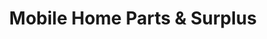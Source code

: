 ---
title: "Mobile Home Parts & Surplus"
url: /alpena/mobile-home-parts-und-surplus/
shop: Allgemein
---